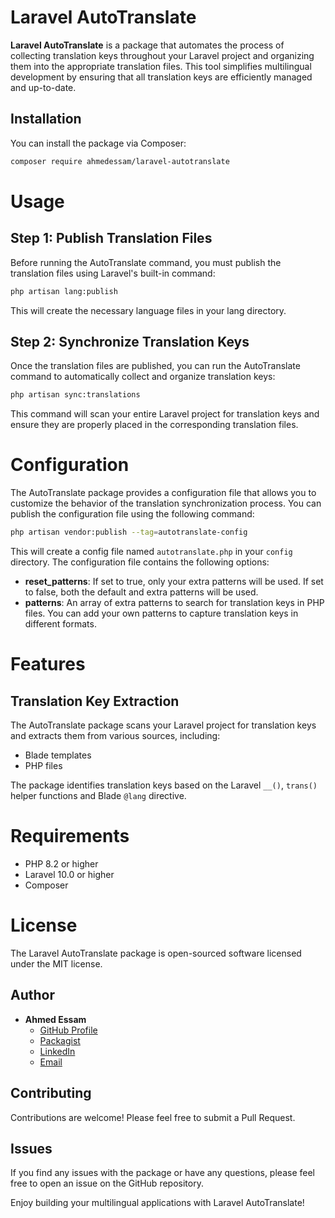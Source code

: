 # Laravel AutoTranslate

**Laravel AutoTranslate** is a package that automates the process of collecting translation keys throughout your Laravel project and organizing them into the appropriate translation files. This tool simplifies multilingual development by ensuring that all translation keys are efficiently managed and up-to-date.

## Installation

You can install the package via Composer:

```bash
composer require ahmedessam/laravel-autotranslate
```

# Usage
## Step 1: Publish Translation Files
Before running the AutoTranslate command, you must publish the translation files using Laravel's built-in command:

```bash
php artisan lang:publish
```
This will create the necessary language files in your lang directory.

## Step 2: Synchronize Translation Keys
Once the translation files are published, you can run the AutoTranslate command to automatically collect and organize translation keys:

```bash
php artisan sync:translations
```

This command will scan your entire Laravel project for translation keys and ensure they are properly placed in the corresponding translation files.

# Configuration
The AutoTranslate package provides a configuration file that allows you to customize the behavior of the translation synchronization process. You can publish the configuration file using the following command:

```bash
php artisan vendor:publish --tag=autotranslate-config
```

This will create a config file named `autotranslate.php` in your `config` directory. The configuration file contains the following options:

- **reset_patterns**:  If set to true, only your extra patterns will be used. If set to false, both the default and extra patterns will be used.
- **patterns**:  An array of extra patterns to search for translation keys in PHP files. You can add your own patterns to capture translation keys in different formats.

# Features

## Translation Key Extraction

The AutoTranslate package scans your Laravel project for translation keys and extracts them from various sources, including:

- Blade templates
- PHP files

The package identifies translation keys based on the Laravel `__()`, `trans()` helper functions and Blade `@lang` directive.

# Requirements
- PHP 8.2 or higher
- Laravel 10.0 or higher
- Composer

# License
The Laravel AutoTranslate package is open-sourced software licensed under the MIT license.

## Author

- **Ahmed Essam**
    - [GitHub Profile](https://github.com/aahmedessam30)
    - [Packagist](https://packagist.org/packages/ahmedessam/laravel-autotranslate) 
    - [LinkedIn](https://www.linkedin.com/in/aahmedessam30/)
    - [Email](mailto:aahmedessam30@gmail.com)

## Contributing
Contributions are welcome! Please feel free to submit a Pull Request.

## Issues
If you find any issues with the package or have any questions, please feel free to open an issue on the GitHub repository.

Enjoy building your multilingual applications with Laravel AutoTranslate!
